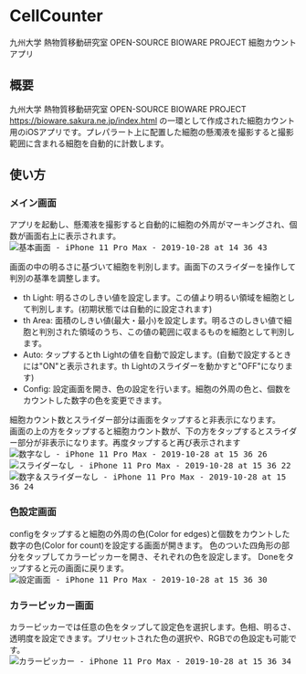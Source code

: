 # CellCounter
九州大学 熱物質移動研究室 OPEN-SOURCE BIOWARE PROJECT 細胞カウントアプリ

## 概要
九州大学 熱物質移動研究室 OPEN-SOURCE BIOWARE PROJECT https://bioware.sakura.ne.jp/index.html の一環として作成された細胞カウント用のiOSアプリです。プレパラート上に配置した細胞の懸濁液を撮影すると撮影範囲に含まれる細胞を自動的に計数します。

## 使い方
### メイン画面
アプリを起動し、懸濁液を撮影すると自動的に細胞の外周がマーキングされ、個数が画面右上に表示されます。<br>
<kbd>
![基本画面 - iPhone 11 Pro Max - 2019-10-28 at 14 36 43](https://user-images.githubusercontent.com/52752/67741565-eb1d1e00-fa5c-11e9-99aa-f8ea5e98a995.png)
</kbd>

画面の中の明るさに基づいて細胞を判別します。画面下のスライダーを操作して判別の基準を調整します。
- th Light: 明るさのしきい値を設定します。この値より明るい領域を細胞として判別します。(初期状態では自動的に設定されます)
- th Area: 面積のしきい値(最大・最小)を設定します。明るさのしきい値で細胞と判別された領域のうち、この値の範囲に収まるものを細胞として判別します。
- Auto: タップするとth Lightの値を自動で設定します。(自動で設定するときには"ON"と表示されます。th Lightのスライダーを動かすと"OFF"になります)
- Config: 設定画面を開き、色の設定を行います。細胞の外周の色と、個数をカウントした数字の色を変更できます。

細胞カウント数とスライダー部分は画面をタップすると非表示になります。<br>画面の上の方をタップすると細胞カウント数が、下の方をタップするとスライダー部分が非表示になります。再度タップすると再び表示されます<br>
<kbd>
![数字なし - iPhone 11 Pro Max - 2019-10-28 at 15 36 26](https://user-images.githubusercontent.com/52752/67741566-ebb5b480-fa5c-11e9-8718-35e52f87154c.png)
</kbd>
<kbd>
![スライダーなし - iPhone 11 Pro Max - 2019-10-28 at 15 36 22](https://user-images.githubusercontent.com/52752/67741564-eb1d1e00-fa5c-11e9-932a-1996d96a0c68.png)
</kbd>
<kbd>
![数字＆スライダーなし - iPhone 11 Pro Max - 2019-10-28 at 15 36 24](https://user-images.githubusercontent.com/52752/67741567-ebb5b480-fa5c-11e9-8ad5-a37813b5f1e8.png)
</kbd>

### 色設定画面
configをタップすると細胞の外周の色(Color for edges)と個数をカウントした数字の色(Color for count)を設定する画面が開きます。
色のついた四角形の部分をタップしてカラーピッカーを開き、それぞれの色を設定します。
Doneをタップすると元の画面に戻ります。<br>
<kbd>
![設定画面 - iPhone 11 Pro Max - 2019-10-28 at 15 36 30](https://user-images.githubusercontent.com/52752/67741562-eb1d1e00-fa5c-11e9-8628-9563506c9e46.png)
</kbd>

### カラーピッカー画面
カラーピッカーでは任意の色をタップして設定色を選択します。色相、明るさ、透明度を設定できます。プリセットされた色の選択や、RGBでの色設定も可能です。<br>
<kbd>
![カラーピッカー - iPhone 11 Pro Max - 2019-10-28 at 15 36 34](https://user-images.githubusercontent.com/52752/67741561-eb1d1e00-fa5c-11e9-9f33-1458db24ada2.png)
</kbd>
